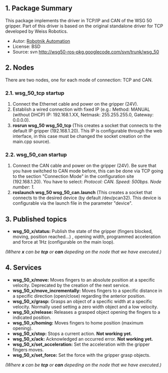 ## 1. Package Summary ##

This package implements the driver in TCP/IP and CAN of the WSG 50 gripper.
Part of this driver is based on the original standalone driver for TCP developed by Weiss Robotics.

  * Autor: [Robotnik Automation](http://www.robotnik.eu/)
  * License: BSD
  * Source: svn http://wsg50-ros-pkg.googlecode.com/svn/trunk/wsg_50

## 2. Nodes ##

There are two nodes, one for each mode of connection: TCP and CAN.

### 2.1. wsg\_50\_tcp startup ###

  1. Connect the Ethernet cable and power on the gripper (24V).
  1. Establish a wired connection with fixed IP (e.g.: Method: MANUAL (without DHCP) IP: 192.168.1.XX, Netmask: 255.255.255.0, Gateway: 0.0.0.0).
  1. **rosrun wsg\_50 wsg\_50\_tcp** (This creates a socket that connects to the default IP gripper (192.168.1.20). This IP is configurable through the web interface, in this case must be changed the socket creation on the main.cpp source).

### 2.2. wsg\_50\_can startup ###

  1. Connect the CAN cable and power on the gripper (24V). Be sure that you have switched to CAN mode before, this can be done via TCP going to the section "Connection Mode" in the configuration site (192.168.1.20). You have to select: _Protocol: CAN. Speed: 500bps. Node number: 1._
  1. **roslaunch wsg\_50 wsg\_50\_can.launch** (This creates a socket that connects to the desired device (by default /dev/pcan32). This device is configurable via the launch file in the parameter "device".


## 3. Published topics ##

  * **wsg\_50\_x/status:** Publish the state of the gripper (fingers blocked, moving, position reached...) , opening width, programmed acceleration and force at 1Hz (configurable on the main loop).

_(Where **x** can be **tcp** or **can** depeding on the node that we have executed.)_

## 4. Services ##

  * **wsg\_50\_x/move:** Moves fingers to an absolute position at a specific velocity. Deprecated by the creation of the next service.
  * **wsg\_50\_x/move\_incrementally:** Moves fingers to a specific distance in a specific direction (open/close) regarding the anterior position.
  * **wsg\_50\_x/grasp:** Grasps an object of a specific width at a specific velocity. Normally used setting a zero width object and a low velocity.
  * **wsg\_50\_x/release:** Releases a grasped object opening the fingers to a indicated position.
  * **wsg\_50\_x/homing:** Moves fingers to home position (maximum opening).
  * **wsg\_50\_x/stop:** Stops a current action. **Not working yet.**
  * **wsg\_50\_x/ack:** Acknowledged an occurred error. **Not working yet.**
  * **wsg\_50\_x/set\_acceleration:** Set the acceleration with the gripper fingers moves.
  * **wsg\_50\_x/set\_force:** Set the force with the gripper grasp objects.

_(Where **x** can be **tcp** or **can** depeding on the node that we have executed.)_